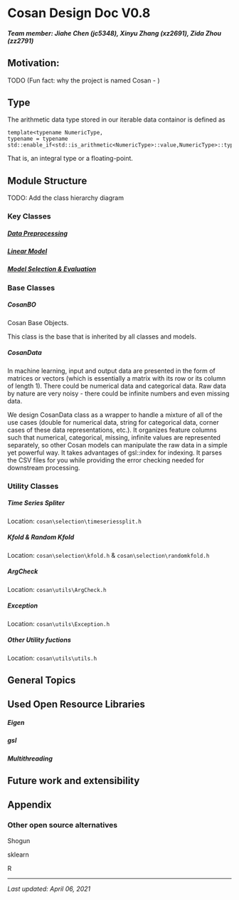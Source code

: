 # Cosan Design Doc V0.8

##### Team member: Jiahe Chen (jc5348), Xinyu Zhang (xz2691), Zida Zhou (zz2791)

## Motivation: 
TODO
(Fun fact: why the project is named Cosan - )

## Type
The arithmetic data type stored in our iterable data containor is defined as 
```
template<typename NumericType,
typename = typename std::enable_if<std::is_arithmetic<NumericType>::value,NumericType>::type>
``` 
That is, an integral type or a floating-point.

## Module Structure
TODO: Add the class hierarchy diagram

### Key Classes

##### [Data Preprocessing](https://github.com/gchenra/cosan/blob/jiahe/design/PreprocessDesignDoc.md)

##### [Linear Model](https://github.com/gchenra/cosan/blob/jiahe/ModelDesignDoc.md)

##### [Model Selection & Evaluation](https://github.com/gchenra/cosan/blob/jiahe/SelectDesignDoc.md)

### Base Classes

##### CosanBO
Cosan Base Objects. 

This class is the base that is inherited by all classes and models. 

##### CosanData

In machine learning, input and output data are presented in the form of matrices or vectors (which is essentially a matrix with its row or its column of length 1). There could be numerical data and categorical data. Raw data by nature are very noisy - there could be infinite numbers and even missing data. 

We design CosanData class as a wrapper to handle a mixture of all of the use cases (double for numerical data, string for categorical data, corner cases of these data representations, etc.). It organizes feature columns such that numerical, categorical, missing, infinite values are represented separately, so other Cosan models can manipulate the raw data in a simple yet powerful way. It takes advantages of gsl::index for indexing. It parses the CSV files for you while providing the error checking needed for downstream processing. 

### Utility Classes

##### Time Series Spliter 
Location: `cosan\selection\timeseriessplit.h`

##### Kfold & Random Kfold
Location: `cosan\selection\kfold.h` & `cosan\selection\randomkfold.h`

##### ArgCheck
Location: `cosan\utils\ArgCheck.h`

##### Exception
Location: `cosan\utils\Exception.h`

##### Other Utility fuctions
Location: `cosan\utils\utils.h`


## General Topics

## Used Open Resource Libraries 
##### Eigen
##### gsl
##### Multithreading

## Future work and extensibility

## Appendix

### Other open source alternatives

Shogun

sklearn

R



----


*Last updated: April 06, 2021*
